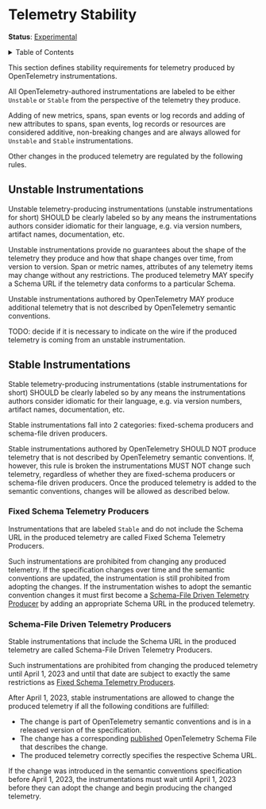 # Telemetry Stability

**Status**: [Experimental](document-status.md)

<details>
<summary>Table of Contents</summary>

<!-- toc -->

- [Unstable Instrumentations](#unstable-instrumentations)
- [Stable Instrumentations](#stable-instrumentations)
  * [Fixed Schema Telemetry Producers](#fixed-schema-telemetry-producers)
  * [Schema-File Driven Telemetry Producers](#schema-file-driven-telemetry-producers)

<!-- tocstop -->

</details>

This section defines stability requirements for telemetry produced by
OpenTelemetry instrumentations.

All OpenTelemetry-authored instrumentations are labeled to be either `Unstable` or `Stable`
from the perspective of the telemetry they produce.

Adding of new metrics, spans, span events or log records and adding of
new attributes to spans, span events, log records or resources are considered
additive, non-breaking changes and are always allowed for `Unstable` and `Stable`
instrumentations.

Other changes in the produced telemetry are regulated by the following rules.

## Unstable Instrumentations

Unstable telemetry-producing instrumentations (unstable instrumentations for short) SHOULD
be clearly labeled so by any means the instrumentations authors consider idiomatic for
their language, e.g. via version numbers, artifact names, documentation, etc.

Unstable instrumentations provide no guarantees about the shape of
the telemetry they produce and how that shape changes over time, from version to version.
Span or metric names, attributes of any telemetry items may change without any
restrictions. The produced telemetry MAY specify a Schema URL if the telemetry data
conforms to a particular Schema.

Unstable instrumentations authored by OpenTelemetry MAY produce additional telemetry that
is not described by OpenTelemetry semantic conventions.

TODO: decide if it is necessary to indicate on the wire if the produced telemetry is
coming from an unstable instrumentation.

## Stable Instrumentations

Stable telemetry-producing instrumentations (stable instrumentations for short) SHOULD
be clearly labeled so by any means the instrumentations authors consider idiomatic for
their language, e.g. via version numbers, artifact names, documentation, etc.

Stable instrumentations fall into 2 categories: fixed-schema producers and schema-file
driven producers.

Stable instrumentations authored by OpenTelemetry SHOULD NOT produce telemetry that is
not described by OpenTelemetry semantic conventions. If, however, this rule is broken the
instrumentations MUST NOT change such telemetry, regardless of whether they
are fixed-schema producers or schema-file driven producers. Once the produced telemetry
is added to the semantic conventions, changes will be allowed as described below.

### Fixed Schema Telemetry Producers

Instrumentations that are labeled `Stable` and do not include the Schema URL in the
produced telemetry are called Fixed Schema Telemetry Producers.

Such instrumentations are prohibited from changing any produced telemetry. If the
specification changes over time and the semantic conventions are updated, the
instrumentation is still prohibited from adopting the changes. If the instrumentation
wishes to adopt the semantic convention changes it must first become a
[Schema-File Driven Telemetry Producer](#schema-file-driven-telemetry-producers) by
adding an appropriate Schema URL in the produced telemetry.

### Schema-File Driven Telemetry Producers

Stable instrumentations that include the Schema URL in the produced telemetry are
called Schema-File Driven Telemetry Producers.

Such instrumentations are prohibited from changing the produced telemetry until
April 1, 2023 and until that date are subject to exactly the same restrictions as
[Fixed Schema Telemetry Producers](#fixed-schema-telemetry-producers).

After April 1, 2023, stable instrumentations are allowed to change the produced telemetry
if all the following conditions are fulfilled:

- The change is part of OpenTelemetry semantic conventions and is in a released
  version of the specification.
- The change has a corresponding [published](schemas/overview.md#opentelemetry-schema)
  OpenTelemetry Schema File that describes the change.
- The produced telemetry correctly specifies the respective Schema URL.

If the change was introduced in the semantic conventions specification before
April 1, 2023, the instrumentations must wait until April 1, 2023 before they can adopt
the change and begin producing the changed telemetry.
